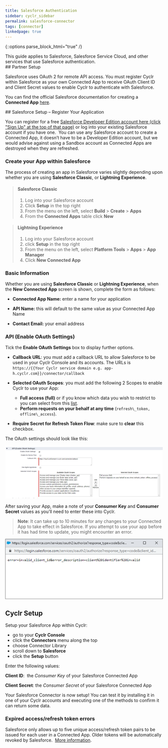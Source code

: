 ```yaml
---
title: Salesforce Authentication
sidebar: cyclr_sidebar
permalink: salesforce-connector
tags: [connector]
linkedpage: true
---
```

{::options parse_block_html="true" /}
<section class="card">
This guide applies to Salesforce, Salesforce Service Cloud, and other services that use Salesforce authentication.


</section>
<section class="card">
## Partner Setup

Salesforce uses OAuth 2 for remote API access. You must register Cyclr within Salesforce as your own Connected App to receive OAuth Client ID and Client Secret values to enable Cyclr to authenticate with Salesforce.

You can find the official Salesforce documentation for creating a **Connected App** [here](https://help.salesforce.com/articleView?id=connected_app_create.htm).


</section>
<section class="card">
## Salesforce Setup – Register Your Application

You can register for a free [Salesforce Developer Edition account here (click "Sign Up" at the top of that page)](https://developer.salesforce.com/) or log into your existing Salesforce account if you have one.  You can use any Salesforce account to create a Connected App, it doesn’t have to be a Developer Edition account, but we would advise against using a Sandbox account as Connected Apps are destroyed when they are refreshed.

### Create your App within Salesforce

The process of creating an app in Salesforce varies slightly depending upon whether you are using **Salesforce Classic**, or **Lightning Experience**.

> #### Salesforce Classic 
> 1.   Log into your Salesforce account
> 2.   Click **Setup** in the top right
> 3.   From the menu on the left, select **Build** > **Create** > **Apps**
> 4.   From the **Connected Apps** table click **New**

> #### Lightning Experience
> 1.   Log into your Salesforce account
> 2.   click **Setup** in the top right
> 3.   From the menu on the left, select **Platform Tools** > **Apps** > **App Manager**
> 4.   Click **New Connected App**

### Basic Information

Whether you are using **Salesforce Classic** or **Lightning Experience**, when the **New Connected App** screen is shown, complete the form as follows:

* **Connected App Name:** enter a name for your application

* **API Name:** this will default to the same value as your Connected App Name

* **Contact Email:** your email address

### API (Enable OAuth Settings)

Tick the **Enable OAuth Settings** box to display further options.

* **Callback URL**: you must add a callback URL to allow Salesforce to be used in your Cyclr Console and its accounts.
    The URLs is `https://{{Your Cyclr service domain e.g. app-h.cyclr.com}}/connector/callback`

* **Selected OAuth Scopes**: you must add the following 2 Scopes to enable Cyclr to use your App:
    * **Full access (full)** or if you know which data you wish to restrict to you can select from this [list](https://help.salesforce.com/articleView?id=sf.remoteaccess_oauth_tokens_scopes.htm&type=5).
    * **Perform requests on your behalf at any time** (`refresh\_token, offline\_access`).

* **Require Secret for Refresh Token Flow**: make sure to **clear** this checkbox.

The OAuth settings should look like this:

![Salesforce OAuth Partner Setup](./images/salesforce-partner-setup-oauth.png)

After saving your App, make a note of your **Consumer Key** and **Consumer Secret** values as you’ll need to enter these into Cyclr.

> **Note**: It can take up to 10 minutes for any changes to your Connected App to take effect in Salesforce. If you attempt to use your app before it has had time to update, you might encounter an error.

![Salesforce Update Error](./images/salesforce_update_error.png)

</section>
<section class="card">

## Cyclr Setup

Setup your Salesforce App within Cyclr:

*   go to your **Cyclr Console**
*   click the **Connectors** menu along the top
*   choose Connector Library
*   scroll down to **Salesforce**
*   click the **Setup** button

Enter the following values:

**Client ID**:  the _Consumer Key_ of your Salesforce Connected App

**Client Secret**: the _Consumer Secret_ of your Salesforce Connected App

Your Salesforce Connector is now setup! You can test it by installing it in one of your Cyclr accounts and executing one of the methods to confirm it can return some data.

### Expired access/refresh token errors

Salesforce only allows up to five unique access/refresh token pairs to be issued for each user in a Connected App. Older tokens will be automatically revoked by Salesforce.  [More information](https://help.salesforce.com/articleView?id=remoteaccess_request_manage.htm).


</section>
